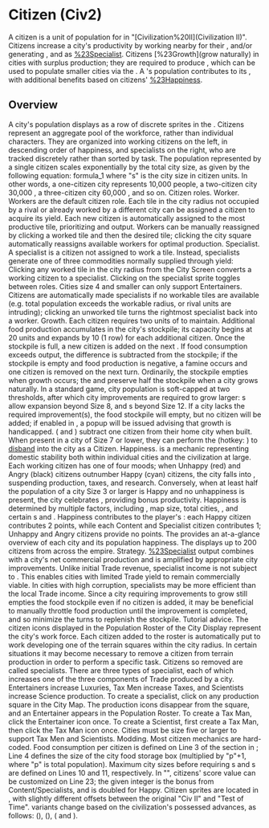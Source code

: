 # Citizen (Civ2)

A citizen is a unit of population for in "[Civilization%20II](Civilization II)". Citizens increase a city's productivity by working nearby for their , and/or generating , and as [%23Specialist](specialists). Citizens [%23Growth](grow naturally) in cities with surplus production; they are required to produce , which can be used to populate smaller cities via the .
A 's population contributes to its , with additional benefits based on citizens' [%23Happiness](happiness).
## Overview

A city's population displays as a row of discrete sprites in the . Citizens represent an aggregate pool of the workforce, rather than individual characters. They are organized into working citizens on the left, in descending order of happiness, and specialists on the right, who are tracked discretely rather than sorted by task.
The population represented by a single citizen scales exponentially by the total city size, as given by the following equation:
formula_1
where "s" is the city size in citizen units. In other words, a one-citizen city represents 10,000 people, a two-citizen city 30,000 , a three-citizen city 60,000 , and so on.
Citizen roles.
Worker.
Workers are the default citizen role. Each tile in the city radius not occupied by a rival or already worked by a different city can be assigned a citizen to acquire its yield. Each new citizen is automatically assigned to the most productive tile, prioritizing and output. Workers can be manually reassigned by clicking a worked tile and then the desired tile; clicking the city square automatically reassigns available workers for optimal production.
Specialist.
A specialist is a citizen not assigned to work a tile. Instead, specialists generate one of three commodities normally supplied through yield:
Clicking any worked tile in the city radius from the City Screen converts a working citizen to a specialist. Clicking on the specialist sprite toggles between roles. Cities size 4 and smaller can only support Entertainers. Citizens are automatically made specialists if no workable tiles are available (e.g. total population exceeds the workable radius, or rival units are intruding); clicking an unworked tile turns the rightmost specialist back into a worker.
Growth.
Each citizen requires two units of to maintain. Additional food production accumulates in the city's stockpile; its capacity begins at 20 units and expands by 10 (1 row) for each additional citizen. Once the stockpile is full, a new citizen is added on the next . If food consumption exceeds output, the difference is subtracted from the stockpile; if the stockpile is empty and food production is negative, a famine occurs and one citizen is removed on the next turn. Ordinarily, the stockpile empties when growth occurs; the and preserve half the stockpile when a city grows naturally.
In a standard game, city population is soft-capped at two thresholds, after which city improvements are required to grow larger: s allow expansion beyond Size 8, and s beyond Size 12. If a city lacks the required improvement(s), the food stockpile will empty, but no citizen will be added; if enabled in , a popup will be issued advising that growth is handicapped.
 ( and ) subtract one citizen from their home city when built. When present in a city of Size 7 or lower, they can perform the (hotkey: ) to [disband](disband) into the city as a Citizen.
Happiness.
 is a mechanic representing domestic stability both within individual cities and the civilization at large. Each working citizen has one of four moods; when Unhappy (red) and Angry (black) citizens outnumber Happy (cyan) citizens, the city falls into , suspending production, taxes, and research. Conversely, when at least half the population of a city Size 3 or larger is Happy and no unhappiness is present, the city celebrates , providing bonus productivity.
Happiness is determined by multiple factors, including , map size, total cities, , and certain s and . Happiness contributes to the player's : each Happy citizen contributes 2 points, while each Content and Specialist citizen contributes 1; Unhappy and Angry citizens provide no points.
The provides an at-a-glance overview of each city and its population happiness. The displays up to 200 citizens from across the empire.
Strategy.
[%23Specialist](Specialist) output combines with a city's net commercial production and is amplified by appropriate city improvements. Unlike initial Trade revenue, specialist income is not subject to . This enables cities with limited Trade yield to remain commercially viable. In cities with high corruption, specialists may be more efficient than the local Trade income.
Since a city requiring improvements to grow still empties the food stockpile even if no citizen is added, it may be beneficial to manually throttle food production until the improvement is completed, and so minimize the turns to replenish the stockpile.
Tutorial advice.
The citizen icons displayed in the Population Roster of the City Display represent the city's work force. Each citizen added to the roster is automatically put to work developing one of the terrain squares within the city radius. In certain situations it may become necessary to remove a citizen from terrain production in order to perform a specific task. Citizens so removed are called specialists. There are three types of specialist, each of which increases one of the three components of Trade produced by a city. Entertainers increase Luxuries, Tax Men increase Taxes, and Scientists increase Science production.
To create a specialist, click on any production square in the City Map. The production icons disappear from the square, and an Entertainer appears in the Population Roster. To create a Tax Man, click the Entertainer icon once. To create a Scientist, first create a Tax Man, then click the Tax Man icon once. Cities must be size five or larger to support Tax Men and Scientists.
Modding.
Most citizen mechanics are hard-coded. Food consumption per citizen is defined on Line 3 of the section in ; Line 4 defines the size of the city food storage box (multiplied by "p"+1, where "p" is total population). Maximum city sizes before requiring s and s are defined on Lines 10 and 11, respectively. In "", citizens' score value can be customized on Line 23; the given integer is the bonus from Content/Specialists, and is doubled for Happy.
Citizen sprites are located in , with slightly different offsets between the original "Civ II" and "Test of Time". variants change based on the civilization's possessed advances, as follows: (), (), ( and ).